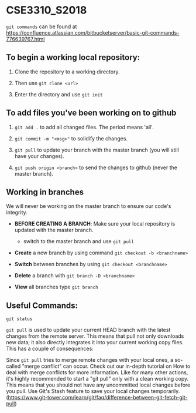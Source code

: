 # CSE3310_S2018

`git commands` can be found at https://confluence.atlassian.com/bitbucketserver/basic-git-commands-776639767.html

## To begin a working local repository:

1. Clone the repository to a working directory.

2. Then use `git clone <url>`

3. Enter the directory and use `git init`


## To add files you've been working on to github

1. `git add .` to add all changed files. The period means 'all'.

2. `git commit -m "<msg>"` to solidify the changes.

3. `git pull` to update your branch with the master branch (you will still have your changes).

4. `git push origin <branch>` to send the changes to github (never the master branch).



## Working in branches

We will never be working on the master branch to ensure our code's integrity.

- **BEFORE CREATING A BRANCH**: Make sure your local repository is updated with the master branch.

	- switch to the master branch and use `git pull`

- **Create** a new branch by using command `git checkout -b <branchname>`

- **Switch** between branches by using `git checkout <branchname>`

- **Delete** a branch with `git branch -D <branchname>`

- **View** all branches type `git branch`

## Useful Commands:

`git status`

`git pull` is used to update your current HEAD branch with the latest changes from the remote server. This means that pull not only downloads new data; it also directly integrates it into your current working copy files. This has a couple of consequences:

Since `git pull` tries to merge remote changes with your local ones, a so-called "merge conflict" can occur. Check out our in-depth tutorial on How to deal with merge conflicts for more information.
Like for many other actions, it's highly recommended to start a "git pull" only with a clean working copy. This means that you should not have any uncommitted local changes before you pull. Use Git's Stash feature to save your local changes temporarily. (https://www.git-tower.com/learn/git/faq/difference-between-git-fetch-git-pull)
